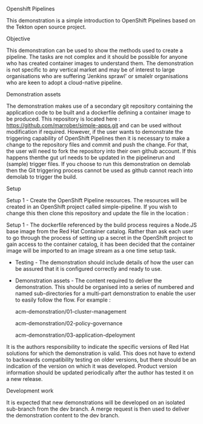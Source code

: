 Openshift Pipelines

This demonstration is a simple introduction to OpenShift Pipelines based on the Tekton open source project. 

Objective

This demonstration can be used to show the methods used to create a pipeline. The tasks are not complex and it should be possible for anyone who has created container images to understand them. The demonstration is not specific to any vertical market and may be of interest to large organisations who are suffering 'Jenkins sprawl' or smalelr organisations who are keen to adopt a cloud-native pipeline.

Demonstration assets

The demonstration makes use of a secondary git repository containing the application code to be built and a dockerfile defining a container image to be produced. This repository is located here : https://github.com/marrober/simple-apps.git and can be used without modification if required. However, if the user wants to demonstrate the triggering capability of OpenShift Pipelines then it is necessary to make a change to the repository files and commit and push the change. For that, the user will need to fork the repository into their own github account. If this happens thenthe gut url needs to be updated in the pipelinerun and (sample) trigger files. If you choose to run this demonstration on demolab then the Git triggering process cannot be used as github cannot reach into demolab to trigger the build.

Setup

Setup 1 - Create the OpenShift Pipeline resources. The resources will be created in an OpenShift project called simple-pipeline. If you wish to change this then clone this repository and update the file in the location : 

Setup 1 - The dockerfile referenced by the build process requires a Node.JS base image from the Red Hat Container catalog. Rather than ask each user to go through the process of setting up a secret in the OpenShift project to gain access to the container catalog, it has been decided that the container image will be imported to an image stream as a one time setup task. 


- Testing - The demonstration should include details of how the user can be assured that it is configured correctly and ready to use.

- Demonstration assets - The content required to deliver the demonstration. This should be organised into a series of numbered and named sub-directories for a multi-part demonstration to enable the user to easily follow the flow. For example :

    acm-demonstration/01-cluster-management
    
    acm-demonstration/02-policy-governance
    
    acm-demonstration/03-application-dpeloyment

It is the authors responsibility to indicate the specific versions of Red Hat solutions for which the demonstration is valid. This does not have to extend to backwards compatibility testing on older versions, but there should be an indication of the version on which it was developed. Product version information should be updated periodically after the author has tested it on a new release.
    
Development work

It is expected that new demonstrations will be developed on an isolated sub-branch from the dev branch. A merge request is then used to deliver the demonstration content to the dev branch. 


